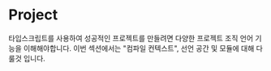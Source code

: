 # Project

타입스크립트를 사용하여 성공적인 프로젝트를 만들려면 다양한 프로젝트 조직 언어 기능을 이해해야합니다. 이번 섹션에서는 "컴파일 컨텍스트", 선언 공간 및 모듈에 대해 다룰것 입니다.
